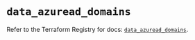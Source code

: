 # `data_azuread_domains`

Refer to the Terraform Registry for docs: [`data_azuread_domains`](https://registry.terraform.io/providers/hashicorp/azuread/2.52.0/docs/data-sources/domains).
